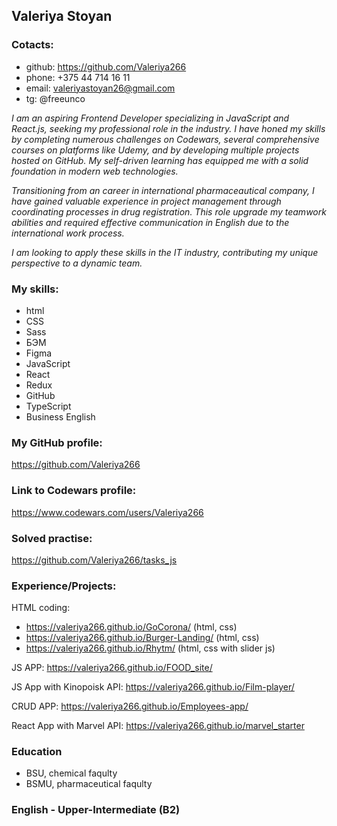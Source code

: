 ## Valeriya Stoyan
### Cotacts:
* github: https://github.com/Valeriya266
* phone: +375 44 714 16 11
* email: valeriyastoyan26@gmail.com
* tg: @freeunco

*I am an aspiring Frontend Developer specializing in JavaScript and React.js, seeking my professional role in the industry. I have honed my skills by completing numerous challenges on Codewars, several comprehensive courses on platforms like Udemy, and by developing multiple projects hosted on GitHub. My self-driven learning has equipped me with a solid foundation in modern web technologies.*

*Transitioning from an career in  international pharmaceautical company, I have gained valuable experience in project management through coordinating  processes in drug registration. This role upgrade my teamwork abilities and required effective communication in English due to the international work process.* 

*I am looking to apply these skills in the IT industry, contributing my unique perspective to a dynamic team.*  

### My skills:
* html
* CSS
* Sass
* БЭМ
* Figma
* JavaScript
* React
* Redux
* GitHub
* TypeScript
* Business English

### My GitHub profile: 
https://github.com/Valeriya266

### Link to Codewars profile:
https://www.codewars.com/users/Valeriya266

### Solved practise:
https://github.com/Valeriya266/tasks_js

### Experience/Projects:
HTML coding:
* https://valeriya266.github.io/GoCorona/ (html, css)
* https://valeriya266.github.io/Burger-Landing/  (html, css)
* https://valeriya266.github.io/Rhytm/ (html, css with slider js)

JS APP:
https://valeriya266.github.io/FOOD_site/

JS App with Kinopoisk API:
https://valeriya266.github.io/Film-player/

CRUD APP:
https://valeriya266.github.io/Employees-app/

React App with Marvel API:
https://valeriya266.github.io/marvel_starter

### Education
* BSU, chemical faqulty
* BSMU, pharmaceutical faqulty

### English - Upper-Intermediate (B2)
